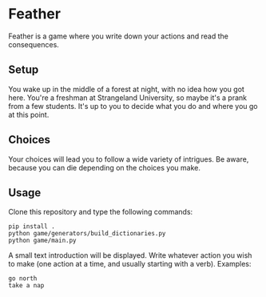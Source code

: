 # Feather

Feather is a game where you write down your actions and read the consequences.

## Setup

You wake up in the middle of a forest at night, with no idea how you got here. You're a freshman at Strangeland University, so maybe it's a prank from a few students.
It's up to you to decide what you do and where you go at this point.

## Choices

Your choices will lead you to follow a wide variety of intrigues. Be aware, because you can die depending on the choices you make.

## Usage

Clone this repository and type the following commands:
```
pip install .
python game/generators/build_dictionaries.py
python game/main.py
```

A small text introduction will be displayed. Write whatever action you wish to make (one action at a time, and usually starting with a verb).
Examples:
```
go north
take a nap
```
